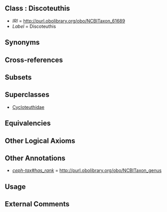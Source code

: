 
## Class : Discoteuthis

 * *IRI* = http://purl.obolibrary.org/obo/NCBITaxon_61689
 * *Label* = Discoteuthis

## Synonyms


## Cross-references


## Subsets


## Superclasses

 * [Cycloteuthidae](../../NCBITaxon/88/NCBITaxon_61688.md)

## Equivalencies


## Other Logical Axioms


## Other Annotations

 * *[ceph-tax#has_rank](../../ceph-tax#has/nk/ceph-tax#has_rank.md)* = http://purl.obolibrary.org/obo/NCBITaxon_genus

## Usage


## External Comments

